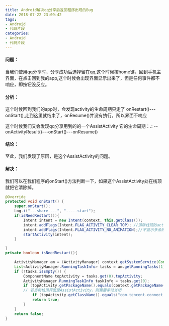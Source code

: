 ```yaml
---
title: Android解决qq分享后返回程序出现的Bug
date: 2018-07-22 23:09:42
tags:
- Android 
- 代码片段
categories:
- Android 
- 代码片段
---
```


#### 问题：
当我们使用qq分享时，分享成功后选择留在qq,这个时候按home键，回到手机主界面，在点击回到我的app,这个时候会出现界面显示出来了，但是任何事件都不响应，即按钮没反应。

#### 分析：
这个时候回到我们的app时，会发现activity的生命周期只走了 onRestart()---onStart(),走到这里就结束了，onResume()并没有执行，所以界面不响应

这个时候我们又会发现qq分享用到的的一个AssistActivity 它的生命周期：.: --onActivityResult()---onStart()---onResume()

<!--more-->

#### 结论：

至此，我们发现了原因，是这个AssistActivity的问题。

#### 解决：
我们可以在我们程序的onStart()方法判断一下，如果这个AssistActivity处在栈顶就把它清除掉。

```java
@Override
protected void onStart() {
    super.onStart();
    Log.i("---share----", "-----start");
    if(isNeedRestart()){
        Intent intent = new Intent(context, this.getClass());
        intent.addFlags(Intent.FLAG_ACTIVITY_CLEAR_TOP); //清除栈顶的activity
        intent.addFlags(Intent.FLAG_ACTIVITY_NO_ANIMATION);//不显示多余的动画，假装没有重新启动 //记得带需要的参数
        startActivity(intent);
    }

}
private boolean isNeedRestart(){

    ActivityManager am = (ActivityManager) context.getSystemService(Context.ACTIVITY_SERVICE);
    List<ActivityManager.RunningTaskInfo> tasks = am.getRunningTasks(1);
    if (!tasks.isEmpty()) {
        ComponentName topActivity = tasks.get(0).topActivity;
        ActivityManager.RunningTaskInfo taskInfo = tasks.get(0);
        if (topActivity.getPackageName().equals(context.getPackageName())) {
        // 若当前栈顶界面是AssistActivity，则需要手动关闭
            if (topActivity.getClassName().equals("com.tencent.connect.common.AssistActivity"))
            return true;
        }
    }
    return false;
}
```

 